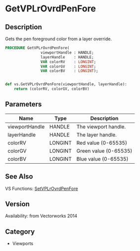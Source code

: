 # GetVPLrOvrdPenFore

## Description
Gets the pen foreground color from a layer override.

```pascal
PROCEDURE GetVPLrOvrdPenFore(
				viewportHandle : HANDLE;
				layerHandle    : HANDLE;
				VAR colorRV    : LONGINT;
				VAR colorGV    : LONGINT;
				VAR colorBV    : LONGINT);
```

```python

def vs.GetVPLrOvrdPenFore(viewportHandle, layerHandle):
    return (colorRV, colorGV, colorBV)
```

## Parameters
|Name|Type|Description|
|---|---|---|
|viewportHandle|HANDLE|The viewport handle.|
|layerHandle|HANDLE|The layer handle.|
|colorRV|LONGINT|Red value (0-65535)|
|colorGV|LONGINT|Green value (0-65535)|
|colorBV|LONGINT|Blue value (0-65535)|

## See Also
VS Functions:
[SetVPLrOvrdPenFore](SetVPLrOvrdPenFore.md)

## Version
Availability: from Vectorworks 2014
## Category
* Viewports


